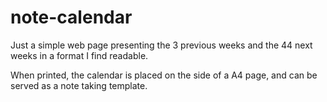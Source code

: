 # note-calendar

Just a simple web page presenting the 3 previous weeks and the 44 next weeks in a format I find readable.

When printed, the calendar is placed on the side of a A4 page, and can be served as a note taking template.
